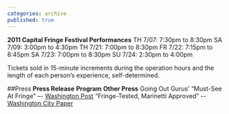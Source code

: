 ```yaml
---
categories: archive
published: true
---
```


**2011 Capital Fringe Festival Performances**
TH 7/07: 7:30pm to 8:30pm
SA 7/09: 3:00pm to 4:30pm
TH 7/21: 7:00pm to 8:30pm
FR 7/22: 7:15pm to 8:45pm
SA 7/23: 7:00pm to 8:30pm
SU 7/24: 2:30pm to 4:00pm

Tickets sold in 15-minute increments during the operation hours and the length of each person’s experience, self-determined. 

##Press
**Press Release**
**Program**
**Other Press**
Going Out Gurus’ “Must-See At Fringe” –- [Washington Post](http://www.washingtonpost.com/blogs/going-out-gurus/post/the-capital-fringe-festival-preview-what-to-see/2011/07/06/gIQAlVy80H_blog.html)
“Fringe-Tested, Marinetti Approved” -- [Washington City Paper](http://www.washingtoncitypaper.com/blogs/artsdesk/theater/2011/06/09/fringe-tested-marinetti-approved/)